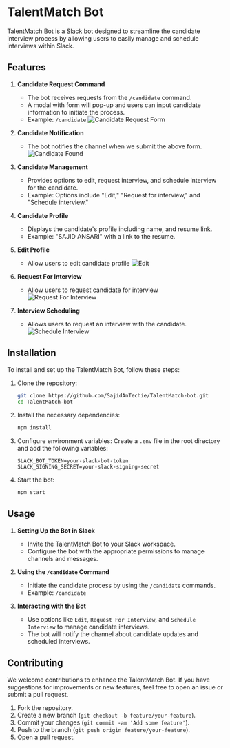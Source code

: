 # TalentMatch Bot

TalentMatch Bot is a Slack bot designed to streamline the candidate interview process by allowing users to easily manage and schedule interviews within Slack.

## Features

1. **Candidate Request Command**

   - The bot receives requests from the `/candidate` command.
   - A modal with form will pop-up and users can input candidate information to initiate the process.
   - Example: `/candidate`
     ![Candidate Request Form](https://github.com/user-attachments/assets/d9d36ad0-0de8-4d17-92b4-30230d7d0a89)

2. **Candidate Notification**

   - The bot notifies the channel when we submit the above form.
     ![Candidate Found](https://github.com/user-attachments/assets/2bfc14a3-c3c3-4c11-be69-236f8c2b657e)

3. **Candidate Management**

   - Provides options to edit, request interview, and schedule interview for the candidate.
   - Example: Options include "Edit," "Request for interview," and "Schedule interview."

4. **Candidate Profile**

   - Displays the candidate's profile including name, and resume link.
   - Example: "SAJID ANSARI" with a link to the resume.

5. **Edit Profile**

   - Allow users to edit candidate profile
     ![Edit](https://github.com/user-attachments/assets/81c1f7ed-7dae-416b-9e92-43db6c03e27d)

6. **Request For Interview**

   - Allow users to request candidate for interview
     ![Request For Interview](https://github.com/user-attachments/assets/1a0fe28e-b689-4bc0-97aa-0b55af47bc42)

7. **Interview Scheduling**
   - Allows users to request an interview with the candidate.
     ![Schedule Interview](https://github.com/user-attachments/assets/23dcb362-2e56-4087-9715-9dc6e057455c)

## Installation

To install and set up the TalentMatch Bot, follow these steps:

1. Clone the repository:

   ```bash
   git clone https://github.com/SajidAnTechie/TalentMatch-bot.git
   cd TalentMatch-bot
   ```

2. Install the necessary dependencies:

   ```bash
   npm install
   ```

3. Configure environment variables:
   Create a `.env` file in the root directory and add the following variables:

   ```env
   SLACK_BOT_TOKEN=your-slack-bot-token
   SLACK_SIGNING_SECRET=your-slack-signing-secret
   ```

4. Start the bot:
   ```bash
   npm start
   ```

## Usage

1. **Setting Up the Bot in Slack**

   - Invite the TalentMatch Bot to your Slack workspace.
   - Configure the bot with the appropriate permissions to manage channels and messages.

2. **Using the `/candidate` Command**

   - Initiate the candidate process by using the `/candidate` commands.
   - Example: `/candidate`

3. **Interacting with the Bot**
   - Use options like `Edit`, `Request For Interview`, and `Schedule Interview` to manage candidate interviews.
   - The bot will notify the channel about candidate updates and scheduled interviews.

## Contributing

We welcome contributions to enhance the TalentMatch Bot. If you have suggestions for improvements or new features, feel free to open an issue or submit a pull request.

1. Fork the repository.
2. Create a new branch (`git checkout -b feature/your-feature`).
3. Commit your changes (`git commit -am 'Add some feature'`).
4. Push to the branch (`git push origin feature/your-feature`).
5. Open a pull request.
